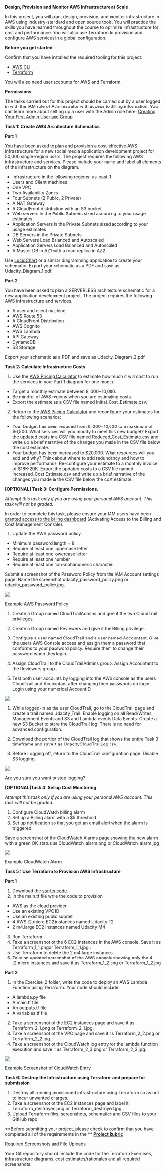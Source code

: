 **Design, Provision and Monitor AWS Infrastructure at Scale**

In this project, you will plan, design, provision, and monitor infrastructure in AWS using industry-standard and open source tools. You will practice the skills you have learned throughout the course to optimize infrastructure for cost and performance. You will also use Terraform to provision and configure AWS services in a global configuration.

**Before you get started**

Confirm that you have installed the required tooling for this project:

- [AWS CLI](https://aws.amazon.com/cli/)
- [Terraform](https://www.terraform.io/)

You will also need user accounts for AWS and Terraform.

**Permissions**

The tasks carried out for this project should be carried out by a user logged in with the IAM role of Administrator with access to Billing information. You can learn more about setting up a user with the Admin role here:  [Creating Your First Admin User and Group](https://docs.aws.amazon.com/IAM/latest/UserGuide/getting-started_create-admin-group.html)

**Task 1: Create AWS Architecture Schematics**

**Part 1**

You have been asked to plan and provision a cost-effective AWS infrastructure for a new social media application development project for 50,000 single-region users. The project requires the following AWS infrastructure and services. Please include your name and label all elements of the infrastructure on the diagram.

- Infrastructure in the following regions: us-east-1
- Users and Client machines
- One VPC
- Two Availability Zones
- Four Subnets (2 Public, 2 Private)
- A NAT Gateway
- A CloudFront distribution with an S3 bucket
- Web servers in the Public Subnets sized according to your usage estimates
- Application Servers in the Private Subnets sized according to your usage estimates
- DB Servers in the Private Subnets
- Web Servers Load Balanced and Autoscaled
- Application Servers Load Balanced and Autoscaled
- A Master DB in AZ1 with a read replica in AZ2

Use [LucidChart](https://www.lucidchart.com/) or a similar diagramming application to create your schematic. Export your schematic as a PDF and save as Udacity\_Diagram\_1.pdf.

**Part 2**

You have been asked to plan a SERVERLESS architecture schematic for a new application development project. The project requires the following AWS infrastructure and services.

- A user and client machine
- AWS Route 53
- A CloudFront Distribution
- AWS Cognito
- AWS Lambda
- API Gateway
- DynamoDB
- S3 Storage

Export your schematic as a PDF and save as Udacity\_Diagram\_2.pdf

**Task 2: Calculate Infrastructure Costs**

1. Use the [AWS Pricing Calculator](https://calculator.aws/#/) to estimate how much it will cost to run the services in your Part 1 diagram for one month.
  - Target a monthly estimate between $8,000-$10,000.
  - Be mindful of AWS regions when you are estimating costs.
  - Export the estimate as a CSV file named Initial\_Cost\_Estimate.csv.
2. Return to the [AWS Pricing Calculator](https://calculator.aws/#/) and reconfigure your estimates for the following scenarios:
  - Your budget has been reduced from $8,000-$10,000 to a maximum of $6,500. What services will you modify to meet this new budget? Export the updated costs in a CSV file named Reduced\_Cost\_Estimate.csv and write up a brief narrative of the changes you made in the CSV file below the cost estimate.
  - Your budget has been increased to $20,000. What resources will you add and why?
 Think about where to add redundancy and how to improve performance. Re-configure your estimate to a monthly invoice of $18K-20K. Export the updated costs to a CSV file named Increased\_Cost Estimate.csv and write up a brief narrative of the changes you made in the CSV file below the cost estimate.

**[OPTIONAL] Task 3: Configure Permissions.**

_Attempt this task only if you are using your personal AWS account. This task will not be graded._

In order to complete this task, please ensure your IAM users have been [granted access to the billing dashboard](https://docs.aws.amazon.com/awsaccountbilling/latest/aboutv2/control-access-billing.html) (Activating Access to the Billing and Cost Management Console).

1. Update the AWS password policy.
  - Minimum password length = 8
  - Require at least one uppercase letter
  - Require at least one lowercase letter
  - Require at least one number
  - Require at least one non-alphanumeric character.

Submit a screenshot of the Password Policy from the IAM Account settings page. Name the screenshot udacity\_password\_policy.png or udacity\_password\_policy.jpg.

![](RackMultipart20210529-4-gt1tds_html_e77c06aae39c2c1e.png)

Example AWS Password Policy

1. Create a Group named CloudTrailAdmins and give it the two CloudTrail privileges.

1. Create a Group named Reviewers and give it the Billing privilege.

1. Configure a user named CloudTrail and a user named Accountant. Give the users AWS Console access and assign them a password that conforms to your password policy. Require them to change their password when they login.

1. Assign CloudTrail to the CloudTrailAdmins group. Assign Accountant to the Reviewers group .

1. Test both user accounts by logging into the AWS console as the users CloudTrail and Accountant after changing their passwords on login. Login using your numerical AccountID

![](RackMultipart20210529-4-gt1tds_html_1766630cedd9d5a2.png)

1. While logged-in as the user CloudTrail, go to the CloudTrail page and create a trail named Udacity\_Trail. Enable logging on all Read/Writes Management Events and S3 and Lambda events Data Events. Create a new S3 Bucket to store the CloudTrail log. There is no need for advanced configuration.

1. Download the portion of the CloudTrail log that shows the entire Task 3 timeframe and save it as UdacityCloudTrailLog.csv.

1. Before Logging off, return to the CloudTrail configuration page. Disable S3 logging.

![](RackMultipart20210529-4-gt1tds_html_25da722eafa6e2e1.png)

Are you sure you want to stop logging?

**[OPTIONAL]Task 4: Set up Cost Monitoring**

_Attempt this task only if you are using your personal AWS account. This task will not be graded._

1. Configure CloudWatch billing alarm
2. Set up a Billing alarm with a $5 threshold
3. Set up notification so that you get an email alert when the alarm is triggered.

Save a screenshot of the CloudWatch Alarms page showing the new alarm with a green OK status as CloudWatch\_alarm.png or CloudWatch\_alarm.jpg

![](RackMultipart20210529-4-gt1tds_html_8101575fe1a6733b.png)

Example CloudWatch Alarm

**Task 5 : Use Terraform to Provision AWS Infrastructure**

**Part 1**

1. Download the [starter code](https://github.com/udacity/cand-c2-project).
2. In the main.tf file write the code to provision
  - AWS as the cloud provider
  - Use an existing VPC ID
  - Use an existing public subnet
  - 4 AWS t2.micro EC2 instances named Udacity T2
  - 2 m4.large EC2 instances named Udacity M4
3. Run Terraform.
4. Take a screenshot of the 6 EC2 instances in the AWS console. Save it as Terraform\_1\_1.pngor Terraform\_1\_1.jpg .
5. Use Terraform to delete the 2 m4.large instances.
6. Take an updated screenshot of the AWS console showing only the 4 t2.micro instances and save it as Terraform\_1\_2.png or Terraform\_1\_2.jpg

**Part 2**

1. In the Exercise\_2 folder, write the code to deploy an AWS Lambda Function using Terraform. Your code should include:
  - A lambda.py file
  - A main.tf file
  - An outputs.tf file
  - A variables.tf file
2. Take a screenshot of the EC2 instances page and save it as Terraform\_2\_1.png or Terraform\_2\_1.jpg.
3. Take a screenshot of the VPC page and save it as Terraform\_2\_2.png or Terraform\_2\_2.jpg.
4. Take a screenshot of the CloudWatch log entry for the lambda function execution and save it as Terraform\_2\_3.png or Terraform\_2\_3.jpg.

![](RackMultipart20210529-4-gt1tds_html_35f10a31dc11269a.png)

Example Screenshot of CloudWatch Entry

**Task 6: Destroy the Infrastructure using Terraform and prepare for submission**

1. Destroy all running provisioned infrastructure using Terraform so as not to incur unwanted charges.
2. Take a screenshot of the EC2 instances page and label it Terraform\_destroyed.png or Terraform\_destroyed.jpg .
3. Upload Terraform files, screenshots, schematics and CSV files to your GitHub repo

**Before submitting your project, please check to confirm that you have completed all of the requirements in the ** [**Project Rubric**](https://review.udacity.com/#!/rubrics/2757/view)

Required Screenshots and File Uploads

Your Git repository should include the code for the Terraform Exercises, infrastructure diagrams, cost estimates/rationales and all required screenshots: